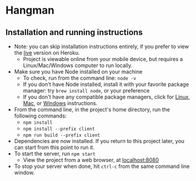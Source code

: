 # Hangman

## Installation and running instructions

* Note: you can skip installation instructions entirely, if you prefer to view the [live](https://dry-mesa-71416.herokuapp.com) version on Heroku.
  + Project is viewable online from your mobile device, but requires a Linux/Mac/Windows computer to run locally. 
* Make sure you have Node installed on your machine
  + To check, run from the command line: `node -v`
  + If you don't have Node installed, install it with your favorite package manager: try `brew install node`, or your preference
  + If you don't have any compatible package managers, click for [Linux](http://blog.teamtreehouse.com/install-node-js-npm-linux), [Mac](http://blog.teamtreehouse.com/install-node-js-npm-mac), or [Windows](http://blog.teamtreehouse.com/install-node-js-npm-windows) instructions.
* From the command line, in the project's home directory, run the following commands:
  + `npm install`
  + `npm install --prefix client`
  + `npm run build --prefix client`
* Dependencies are now installed. If you return to this project later, you can start from this point to run it.
* To start the server, run `npm start`
  + View the project from a web browser, at [localhost:8080](http://localhost:8080)
* To stop your server when done, hit `ctrl-c` from the same command line window.